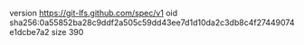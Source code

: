 version https://git-lfs.github.com/spec/v1
oid sha256:0a55852ba28c9ddf2a505c59dd43ee7d1d10da2c3db8c4f27449074e1dcbe7a2
size 390

